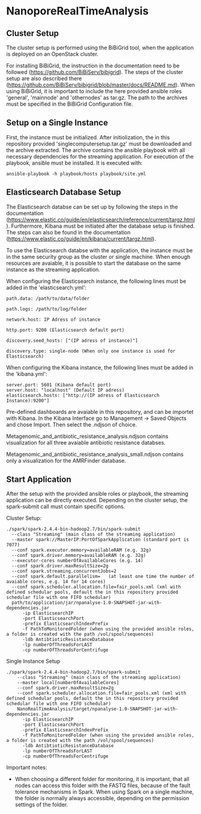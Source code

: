 # NanoporeRealTimeAnalysis

## Cluster Setup 

The cluster setup is performed using the BiBiGrid tool, when the application is deployed on an OpenStack cluster.

For installing BiBiGrid, the instruction in the documentation need to be followed (https://github.com/BiBiServ/bibigrid). The steps of the cluster setup are also described there (https://github.com/BiBiServ/bibigrid/blob/master/docs/README.md). When using BiBiGrid, it is important to include the here provided ansible roles 'general', 'mainnode' and 'othernodes' as tar.gz. The path to the archives must be specified in the BiBiGrid Configuration file.

## Setup on a Single Instance

First, the instance must be initialized. After initiolization, the in this repository provided 'singlecomputersetup.tar.gz' must be downloaded and the archive extracted. The archive contains the ansible playbook with all necessary dependencies for the streaming application. For execution of the playbook, ansible must be installed.
It is executed with:

```
ansible-playbook -h playbook/hosts playbook/site.yml
```

## Elasticsearch Database Setup 

The Elasticsearch databse can be set up by following the steps in the documentation (https://www.elastic.co/guide/en/elasticsearch/reference/current/targz.html).
Furthermore, Kibana must be initiated after the database setup is finished. The steps can also be found in the documentation (https://www.elastic.co/guide/en/kibana/current/targz.html).
 
To use the Elasticsearch databse with the application, the instance must be in the same security group as the cluster or single machine. When enough resources are avaiable, it is possible to start the database on the same instance as the streaming application. 

When configuring the Elasticsearch instance, the following lines must be added in the 'elasticsearch.yml':
```
path.data: /path/to/data/folder

path.logs: /path/to/log/folder

network.host: IP Adress of instance

http.port: 9200 (Elasticsearch default port)

discovery.seed_hosts: ["(IP adress of instance)"]

discovery.type: single-node (When only one instance is used for Elasticsearch)
```
When configuring the Kibana instance, the following lines must be added in the 'kibana.yml':
```
server.port: 5601 (Kibana default port)
server.host: "localhost" (Default IP adress)
elasticsearch.hosts: ["http://(IP adress of Elasticsearch Instance):9200"]
```

Pre-defined dashboards are avaiable in this repository, and can be importet with Kibana. In the Kibana Interface go to Management -> Saved Objects and chose Import. Then select the .ndjson of choice.

Metagenomic_and_antibiotic_resistance_analysis.ndjson contains visualization for all three avaiable antibiotic resistance databses.

Metagenomic_and_antibiotic_resistance_analysis_small.ndjson contains only a visualization for the AMRFinder database.

## Start Application 

After the setup with the provided ansible roles or playbook, the streaming application can be directly executed. Depending on the cluster setup, the spark-submit call must contain specific options.

Cluster Setup:
```
./spark/spark-2.4.4-bin-hadoop2.7/bin/spark-submit 
  --class "Streaming" (main class of the streaming application)
  --master spark://MasterIP:PortOfSparkApplication (standard port is 7077)
  --conf spark.executor.memory=availableRAM (e.g. 32g) 
  --conf spark.driver.memory=availableRAM (e.g. 32g) 
  --executor-cores numberOfAvailableCores (e.g. 14)
  --conf spark.driver.maxResultSize=2g 
  --conf spark.streaming.concurrentJobs=2 
  --conf spark.default.parallelism=   (at least one time the number of avaiable cores, e.g. 14 for 14 cores) 
  --conf spark.scheduler.allocation.file=fair_pools.xml (xml with defined schedular pools, default the in this repository provided schedular file with one FIFO schedular)
  path/to/application/jar/npanalyse-1.0-SNAPSHOT-jar-with-dependencies.jar 
      -ip ElasticsearchIP 
      -port ElasticsearchPort
      -prefix ElasticsearchIndexPrefix 
      -f PathToMonitoredFolder (when using the provided ansible roles, a folder is created with the path /vol/spool/sequences)
      -ldb AntibtioticResistanceDatabase 
      -lp numberOfThreadsForLAST 
      -cp numberOfThreadsForCentrifuge
```
Single Instance Setup
```
./spark/spark-2.4.4-bin-hadoop2.7/bin/spark-submit 
    --class "Streaming" (main class of the streaming application)
    --master local[numberOfAvailableCores] 
    --conf spark.driver.maxResultSize=2g 
    --conf spark.scheduler.allocation.file=fair_pools.xml (xml with defined schedular pools, default the in this repository provided schedular file with one FIFO schedular)
    NanoRealTimeAnalysis/target/npanalyse-1.0-SNAPSHOT-jar-with-dependencies.jar 
      -ip ElasticsearchIP 
      -port ElasticsearchPort
      -prefix ElasticsearchIndexPrefix 
      -f PathToMonitoredFolder (when using the provided ansible roles, a folder is created with the path /vol/spool/sequences)
      -ldb AntibtioticResistanceDatabase 
      -lp numberOfThreadsForLAST 
      -cp numberOfThreadsForCentrifuge
```
Important notes:
- When choosing a different folder for monitoring, it is important, that all nodes can access this folder with the FASTQ files, because of the fault tolerance mechanisms in Spark. When using Spark on a single machine, the folder is normally always accessible, depending on the permission settings of the folder.

